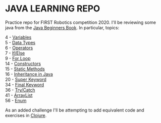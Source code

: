 # JAVA LEARNING REPO

Practice repo for FIRST Robotics competition 2020.
I'll be reviewing some java from the [Java Beginners Book](https://beginnersbook.com/java-tutorial-for-beginners-with-examples/).
In particular, topics:

4 - [Variables](https://beginnersbook.com/2017/08/variables-in-java/)  
5 - [Data Types](https://beginnersbook.com/2017/08/data-types-in-java/)  
6 - [Operators](https://beginnersbook.com/2017/08/operators-in-java/)  
7 - [If/Else](https://beginnersbook.com/2017/08/if-else-statement-in-java/)  
9 - [For Loop](https://beginnersbook.com/2015/03/for-loop-in-java-with-example/)  
14 - [Constructors](https://beginnersbook.com/2013/03/constructors-in-java/)  
15 - [Static Methods](https://beginnersbook.com/2013/04/java-static-class-block-methods-variables/)  
16 - [Inheritance in Java](https://beginnersbook.com/2013/03/inheritance-in-java/)  
20 - [Super Keyword](https://beginnersbook.com/2014/07/super-keyword-in-java-with-example/)  
34 - [Final Keyword](https://beginnersbook.com/2014/07/final-keyword-java-final-variable-method-class/)  
36 - [Try/Catch](https://beginnersbook.com/2013/04/try-catch-in-java/)  
41 - [ArrayList](https://beginnersbook.com/2013/12/java-arraylist/)  
56 - [Enum](https://beginnersbook.com/2014/09/java-enum-examples/)  
  
As an added challenge I'll be attempting to add equivalent code and exercises in [Clojure](http://clojure.org). 
  
  


